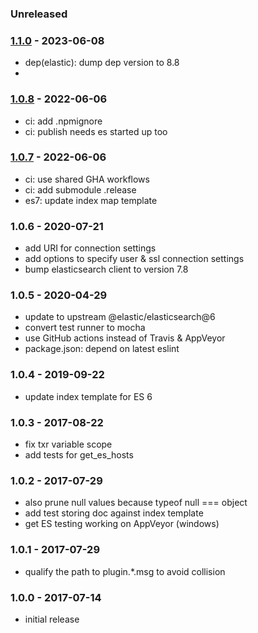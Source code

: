 ### Unreleased


### [1.1.0] - 2023-06-08

- dep(elastic): dump dep version to 8.8
- 



### [1.0.8] - 2022-06-06

- ci: add .npmignore
- ci: publish needs es started up too


### [1.0.7] - 2022-06-06

- ci: use shared GHA workflows
- ci: add submodule .release
- es7: update index map template


### 1.0.6 - 2020-07-21

- add URI for connection settings
- add options to specify user & ssl connection settings
- bump elasticsearch client to version 7.8


### 1.0.5 - 2020-04-29

- update to upstream @elastic/elasticsearch@6
- convert test runner to mocha
- use GitHub actions instead of Travis & AppVeyor
- package.json: depend on latest eslint


### 1.0.4 - 2019-09-22

- update index template for ES 6


### 1.0.3 - 2017-08-22

- fix txr variable scope
- add tests for get_es_hosts


### 1.0.2 - 2017-07-29

- also prune null values because typeof null === object
- add test storing doc against index template
- get ES testing working on AppVeyor (windows)


### 1.0.1 - 2017-07-29

- qualify the path to plugin.\*.msg to avoid collision


### 1.0.0 - 2017-07-14

- initial release

[1.0.7]: https://github.com/haraka/haraka-plugin-elasticsearch/releases/tag/1.0.7
[1.0.8]: https://github.com/haraka/haraka-plugin-elasticsearch/releases/tag/1.0.8
[1.1.0]: https://github.com/haraka/haraka-plugin-elasticsearch/releases/tag/1.1.0
